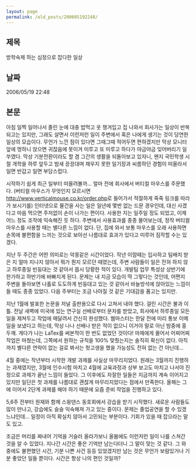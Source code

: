 ```yaml
---
layout: page
permalink: /old_posts/200605192248/
---
```


## 제목
방학숙제 하는 심정으로 잡다한 일상

## 날짜
2006/05/19 22:48

## 본문
아침 일찍 일어나서 졸린 눈에 대충 밥먹고 옷 챙겨입고 집 나와서 회사가는 일상이 반복되고는 있지만, 그래도 살면서 이런저런 일이 주변에서 혹은 나에게 생기는 것이 당연한 일상의 모습이다. 무언가 느낀 점이 있다면 그때그때 적어두면 편하겠지만 막상 모니터 앞에 멍하니 앉으면 귀찮음에 못이겨 미루고 또 미루고 하다가 야금야금 잊어버리기 일쑤였다.
막상 기분전환이라도 할 겸 그간의 생활을 되돌아보고 있자니, 왠지 국민학생 시절 개학을 하루 앞두고 밤새 끙끙대며 채우지 못한 일기장과 씨름하던 경험이 떠올라서 일면 반갑고 일면 부담스럽다.

시작하기 쉽게 최근 일부터 떠올려볼까...
얼마 전에 회사에서 버티컬 마우스를 주문했다. (버티컬 마우스가 무엇인지 모르시면 <a href="http://www.verticalmouse.co.kr/order.php">http://www.verticalmouse.co.kr/order.php</a>로 들어가서 적절하게 죽죽 링크를 따라가 보시기를) 인터넷으로 물건을 사는 일은 일년에 몇번 없는 드문 경우인데, 대신 사겠다고 마음 먹으면 주저없이 손이 나가는 편이다. 사용한 지는 일주일 정도 되었고, 이제 어느 정도 조작에 익숙해진 듯 하다. 주변에서 사용효과를 종종 물어보는데, 정작 버티컬 마우스를 사용할 때는 별다른 느낌이 없다. 단, 집에 와서 보통 마우스를 오래 사용하면 손목에 불편함을 느끼는 것으로 보아선 나름대로 효과가 있다고 미루어 짐작할 수는 있겠다.

지난 두 주간은 어떤 의미로는 악몽같은 시간이었다. 작년 이맘때는 입사하고 팀배치 받은 지 얼마 지나지 않아서 뭐가 뭔지 모르던 때였는데, 주변 사람들이 일은 전혀 하지 않고 하루종일 빈둥대는 것 같아서 몹시 당황한 적이 있다. 개발팀 업무 특성상 상반기에 한가하고 하반기에 바빠지게 된다. 문제는 내 지금 모습이 딱 그렇다는 것인데, 어쩐지 주변을 돌아보면 나홀로 도도하게 빈둥대고 있는 것 같아서 바늘방석에 앉아있는 느낌이 들 때도 종종 있었다. 다음 주부터는 조금 나아질 것 같은 기대감을 품고는 있지만.

지난 1월에 발표한 논문을 저널 출판용으로 다시 고쳐서 내야 했다. 걸린 시간은 불과 이틀. 전날 새벽에 미국에 있는 연구실 선배로부터 문자를 받았고, 회사에서 하루종일 모든 일을 제쳐두고 작업에 매달려서 간신히 완성했다. 웹마스터는 한달 전에 미리 통보 이메일을 보냈다고 하는데, 막상 나나 선배나 받은 적이 없으니 이거야 말로 아닌 밤중에 홍두깨. 게다가 나는 LaTex를 써본적이 한 번도 없었던 것이다! 마재에게 물어서 어찌어찌 작업은 마쳤는데, 그쪽에서 원하는 규칙을 100% 맞췄는지는 솔직히 확신이 없다. 아직까지 별다른 연락이 없는 걸로 봐서는 헛고생을 했을 가능성도 전혀 없는 건 아닌데... 

4월 중에는 작년부터 시작한 개발 과제를 사실상 마무리지었다. 원래는 3월까지 진행하는 과제였지만, 3월에 인수시험 마치고 4월에 교육과정과 상부 보고도 마치고 나서야 진정으로 과제가 끝난 느낌이 들었다. 그 이후에도 자잘한 일들은 지금까지 계속 이어지고 있지만 일단은 첫 과제를 나름대로 괜찮게 마무리지었다는 점에서 만족한다. 올해는 그에 이어서 2단계 과제를 해야 하기 때문에 요즘 준비 작업을 진행하고 있다.

5,6주 전부터 원재와 함께 스윙댄스 동호회에서 강습을 받기 시작했다. 새로운 사람들도 많이 만나고, 강습에도 슬슬 익숙해져 가고 있는 중이다. 문제는 졸업공연을 할 수 있겠느냐인데... 일정이 아직 확실치 않아서 고민되는 부분이다. 기회가 있을 때 잡으라는 말도 있고.

조금은 머리를 짜내어 기억을 거슬러 올라가보니 올봄에도 이런저런 일이 나를 스쳐간 것을 알 수 있었다. 지나간 시간은 좋은 기억만 남는다더니 그 말이 맞는 것 같다. 그 와중에도 불편했던 시간, 기분 나쁜 사건 등등 있었겠지만 남는 것은 무언가 보람있거나 기분 좋았던 일들 뿐이다. 시간은 항상 나의 편인 것일까?